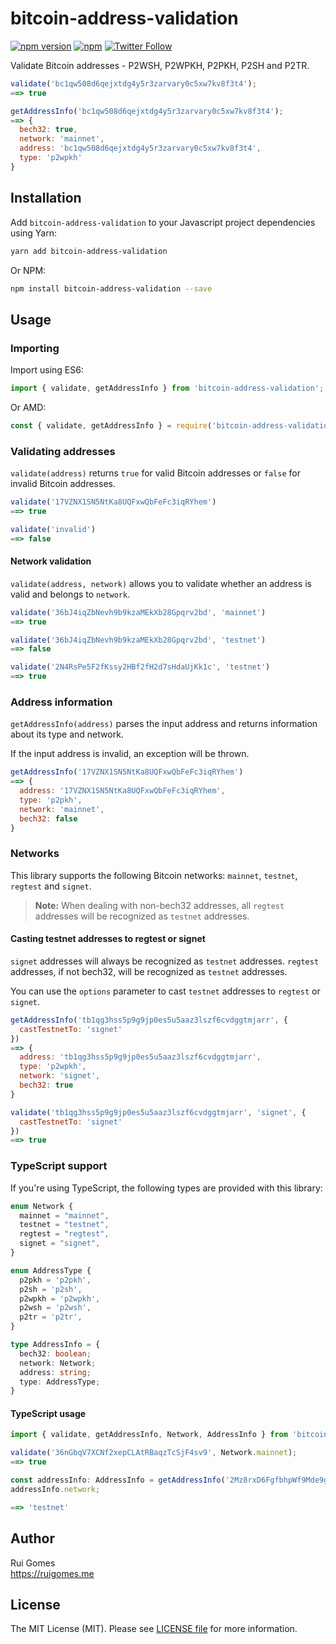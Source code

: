 # bitcoin-address-validation

[![npm version](https://badge.fury.io/js/bitcoin-address-validation.svg)](https://www.npmjs.com/package/bitcoin-address-validation)
[![npm](https://img.shields.io/npm/dt/bitcoin-address-validation.svg)](https://www.npmjs.com/package/bitcoin-address-validation)
[![Twitter Follow](https://img.shields.io/twitter/follow/8bitgomes.svg?style=social)](https://twitter.com/8bitgomes)

Validate Bitcoin addresses - P2WSH, P2WPKH, P2PKH, P2SH and P2TR.

```js
validate('bc1qw508d6qejxtdg4y5r3zarvary0c5xw7kv8f3t4');
==> true

getAddressInfo('bc1qw508d6qejxtdg4y5r3zarvary0c5xw7kv8f3t4');
==> { 
  bech32: true,
  network: 'mainnet',
  address: 'bc1qw508d6qejxtdg4y5r3zarvary0c5xw7kv8f3t4',
  type: 'p2wpkh'
}
```

## Installation
Add `bitcoin-address-validation` to your Javascript project dependencies using Yarn:
```bash
yarn add bitcoin-address-validation
```
Or NPM:
```bash
npm install bitcoin-address-validation --save
```

## Usage

### Importing
Import using ES6:

```js
import { validate, getAddressInfo } from 'bitcoin-address-validation';
```

Or AMD:

```js
const { validate, getAddressInfo } = require('bitcoin-address-validation');
```

### Validating addresses

`validate(address)` returns `true` for valid Bitcoin addresses or `false` for invalid Bitcoin addresses.

```js
validate('17VZNX1SN5NtKa8UQFxwQbFeFc3iqRYhem')
==> true

validate('invalid')
==> false
```

#### Network validation

`validate(address, network)` allows you to validate whether an address is valid and belongs to `network`.

```js
validate('36bJ4iqZbNevh9b9kzaMEkXb28Gpqrv2bd', 'mainnet')
==> true

validate('36bJ4iqZbNevh9b9kzaMEkXb28Gpqrv2bd', 'testnet')
==> false

validate('2N4RsPe5F2fKssy2HBf2fH2d7sHdaUjKk1c', 'testnet')
==> true
```

### Address information

`getAddressInfo(address)` parses the input address and returns information about its type and network.

If the input address is invalid, an exception will be thrown.

```js
getAddressInfo('17VZNX1SN5NtKa8UQFxwQbFeFc3iqRYhem')
==> {
  address: '17VZNX1SN5NtKa8UQFxwQbFeFc3iqRYhem',
  type: 'p2pkh',
  network: 'mainnet',
  bech32: false
}
```

### Networks

This library supports the following Bitcoin networks: `mainnet`, `testnet`, `regtest` and `signet`.

> **Note:** When dealing with non-bech32 addresses, all `regtest` addresses will be recognized as `testnet` addresses.


#### Casting testnet addresses to regtest or signet

`signet` addresses will always be recognized as `testnet` addresses.
`regtest` addresses, if not bech32, will be recognized as `testnet` addresses.

You can use the `options` parameter to cast `testnet` addresses to `regtest` or `signet`.

```js
getAddressInfo('tb1qg3hss5p9g9jp0es5u5aaz3lszf6cvdggtmjarr', {
  castTestnetTo: 'signet'
})
==> {
  address: 'tb1qg3hss5p9g9jp0es5u5aaz3lszf6cvdggtmjarr',
  type: 'p2wpkh',
  network: 'signet',
  bech32: true
}

validate('tb1qg3hss5p9g9jp0es5u5aaz3lszf6cvdggtmjarr', 'signet', {
  castTestnetTo: 'signet'
})
==> true
```


### TypeScript support

If you're using TypeScript, the following types are provided with this library:

```ts
enum Network {
  mainnet = "mainnet",
  testnet = "testnet",
  regtest = "regtest",
  signet = "signet",
}

enum AddressType {
  p2pkh = 'p2pkh',
  p2sh = 'p2sh',
  p2wpkh = 'p2wpkh',
  p2wsh = 'p2wsh',
  p2tr = 'p2tr',
}

type AddressInfo = {
  bech32: boolean;
  network: Network;
  address: string;
  type: AddressType;
}
```

#### TypeScript usage

```ts
import { validate, getAddressInfo, Network, AddressInfo } from 'bitcoin-address-validation';

validate('36nGbqV7XCNf2xepCLAtRBaqzTcSjF4sv9', Network.mainnet);
==> true

const addressInfo: AddressInfo = getAddressInfo('2Mz8rxD6FgfbhpWf9Mde9gy6w8ZKE8cnesp');
addressInfo.network;

==> 'testnet'
```

## Author

Rui Gomes  
https://ruigomes.me  

## License

The MIT License (MIT). Please see [LICENSE file](https://github.com/ruigomeseu/bitcoin-address-validation/blob/master/LICENSE.md) for more information.
